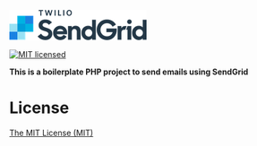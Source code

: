 ![SendGrid Logo](twilio_sendgrid_logo.png)


[![MIT 
licensed](https://img.shields.io/badge/license-MIT-blue.svg)](LICENSE)


**This is a boilerplate PHP project to send emails using SendGrid**


# License
[The MIT License (MIT)](LICENSE)

